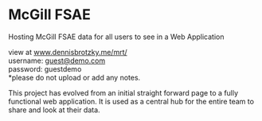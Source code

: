 # McGill FSAE
Hosting McGill FSAE data for all users to see in a Web Application

view at www.dennisbrotzky.me/mrt/  
username: guest@demo.com  
password: guestdemo  
*please do not upload or add any notes.   

This project has evolved from an initial straight forward page to a fully functional web application. It is used as a central hub for the entire team to share and look at their data. 

